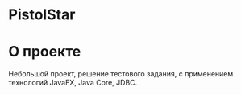# PistolStar

# О проекте

Небольшой проект, решение тестового задания, с применением технологий JavaFX, Java Core, JDBC.
